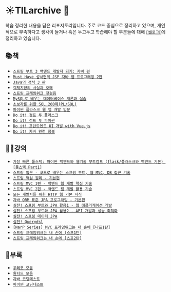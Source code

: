 # ☀️TILarchive 🌃

학습 정리한 내용을 담은 리포지토리입니다. 주로 코드 중심으로 정리하고 있으며, 개인적으로 부족하다고 생각이 들거나 혹은 두고두고 학습해야 할 부분들에 대해 [`🍏벨로그🍏`](https://velog.io/@limdae)에 정리하고 있습니다.

## 📚책
- [`스프링 부트 3 백엔드 개발자 되기: 자바 편`](https://github.com/LimdaeIl/TILarchive/tree/main/books/BeingASpringBoot3BackendDeveloperJava)
- [`Must Have 성낙현의 JSP 자바 웹 프로그래밍 2판`](https://github.com/LimdaeIl/TILarchive/tree/main/books/2ndEditionofJSPMustHave)
- [`Java의 정석 3 판`](https://github.com/LimdaeIl/TILarchive/tree/main/books/3rdEditionOfTheStandardOfJava)
- [`객체지향의 사실과 오해`](https://github.com/Limdae94/TILarchive/tree/main/books/TheEssenceOfObjectOrientation)
- [`스프링 프레임워크 첫걸음`](https://github.com/Limdae94/TILarchive/tree/main/books/SpringFrameworkFirstStep)
- [`MySQL로 배우는 데이터베이스 개론과 실습`](https://github.com/Limdae94/TILarchive/tree/main/books/IntroductionToDatabaseWithMySQL)
- [`초보자를 위한 SQL 200제(PL/SQL)`](https://github.com/Limdae94/TILarchive/tree/main/books/SQL200ForBeginners)
- [`파이썬 플라스크 웹 앱 개발 입문`](https://github.com/Limdae94/TILarchive/tree/main/books/IntroductionToPythonFlaskWebAppDevelopment)
- [`Do it! 점프 투 플라스크`](https://github.com/Limdae94/TILarchive/tree/main/books/JumpToFlask)
- [`Do it! 점프 투 파이썬`](https://github.com/Limdae94/TILarchive/tree/main/books/JumpToPython)
- [`Do it! 프런트엔드 UI 개발 with Vue.js`](https://github.com/Limdae94/TILarchive/tree/main/books/FrontEndUIDevelopmentWithVueJs)
- [`Do it! 자바 완전 정복`](https://github.com/Limdae94/TILarchive/tree/main/books/CompleteConquestofJava)

## 👨‍🏫강의
- [`가장 빠른 풀스택: 파이썬 백엔드와 웹기술 부트캠프 (flask/플라스크와 백엔드 기본) [풀스택 Part1]`](https://github.com/Limdae94/TILarchive/tree/main/lecture/flask-DaveLee)
- [`스프링 입문 - 코드로 배우는 스프링 부트, 웹 MVC, DB 접근 기술`](https://github.com/LimdaeIl/TILarchive/tree/main/lecture/spring-KimYoungHan/IntroductionToSpring)
- [`스프링 핵심 원리 - 기본편`](https://github.com/LimdaeIl/TILarchive/tree/main/lecture/spring-KimYoungHan/SpringCorePrinciples-Basics)
- [`스프링 MVC 1편 - 백엔드 웹 개발 핵심 기술`](https://github.com/LimdaeIl/TILarchive/tree/main/lecture/spring-KimYoungHan/SpringMVCPart1-BackendWebDevelopmentKeyTechnology)
- [`스프링 MVC 2편 - 백엔드 웹 개발 활용 기술`](https://github.com/LimdaeIl/TILarchive/tree/main/lecture/spring-KimYoungHan/SpringMVCPart2-TechnologyToLeverageBack-EndWebDevelopment)
- [`모든 개발자를 위한 HTTP 웹 기본 지식`](https://github.com/LimdaeIl/TILarchive/tree/main/lecture/spring-KimYoungHan/BasicKnowledgeOfTheHTTPWebForAllDevelopers)
- [`자바 ORM 표준 JPA 프로그래밍 - 기본편`](https://github.com/LimdaeIl/TILarchive/tree/main/lecture/spring-KimYoungHan/JavaORMStandardJPAProgramming-Basics)
- [`실전! 스프링 부트와 JPA 활용1 - 웹 애플리케이션 개발`](https://github.com/LimdaeIl/TILarchive/tree/main/lecture/spring-KimYoungHan/JPA1-WebApplicationDevelopment)
- [`실전! 스프링 부트와 JPA 활용2 - API 개발과 성능 최적화`](https://github.com/LimdaeIl/TILarchive/tree/main/lecture/spring-KimYoungHan/JPA2-APIDevelopmentAndPerformanceOptimization/jpashop2-api-v20210805)
- [`실전! 스프링 데이터 JPA`](https://velog.io/@limdae)
- [`실전! Querydsl`]()
- [`[NarP Series] MVC 프레임워크는 내 손에 [나프1탄]`]()
- [`스프링 프레임워크는 내 손에 [스프1탄]`](https://github.com/LimdaeIl/TILarchive/tree/main/lecture/spring-ParkMail/sp1)
- [`스프링 프레임워크는 내 손에 [스프2탄]`](https://github.com/LimdaeIl/TILarchive/tree/main/lecture/spring-ParkMail/sp2)


## 🐝부록

- [`우테코 모음`](https://github.com/Limdae94/TILarchive/tree/main/appendices/woowatech)
- [`원티드 모음`](https://github.com/LimdaeIl/TILarchive/tree/main/appendices/wanted)
- [`자바 코딩테스트`](https://github.com/LimdaeIl/TILarchive/tree/main/appendices/javaCodingTest)
- [`파이썬 코딩테스트`](https://github.com/LimdaeIl/TILarchive/tree/main/appendices/pythonCodingTest)